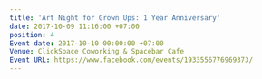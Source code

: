 ```yaml
---
title: 'Art Night for Grown Ups: 1 Year Anniversary'
date: 2017-10-09 11:16:00 +07:00
position: 4
Event date: 2017-10-10 00:00:00 +07:00
Venue: ClickSpace Coworking & Spacebar Cafe
Event URL: https://www.facebook.com/events/1933556776969373/
---
```


